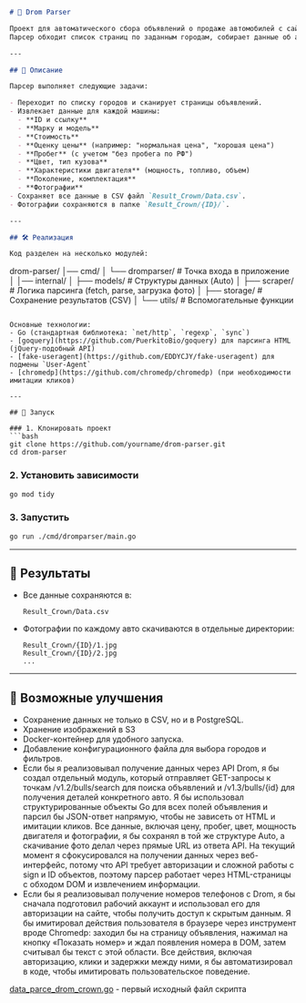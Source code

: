 ```markdown
# 🚗 Drom Parser

Проект для автоматического сбора объявлений о продаже автомобилей с сайта [drom.ru](https://drom.ru).  
Парсер обходит список страниц по заданным городам, собирает данные об автомобилях и сохраняет их в CSV, а также загружает фотографии.

---

## 📖 Описание

Парсер выполняет следующие задачи:

- Переходит по списку городов и сканирует страницы объявлений.
- Извлекает данные для каждой машины:
  - **ID и ссылку**
  - **Марку и модель**
  - **Стоимость**
  - **Оценку цены** (например: "нормальная цена", "хорошая цена")
  - **Пробег** (с учетом "без пробега по РФ")
  - **Цвет, тип кузова**
  - **Характеристики двигателя** (мощность, топливо, объем)
  - **Поколение, комплектация**
  - **Фотографии**
- Сохраняет все данные в CSV файл `Result_Crown/Data.csv`.
- Фотографии сохраняются в папке `Result_Crown/{ID}/`.

---

## 🛠 Реализация

Код разделен на несколько модулей:

```

drom-parser/
│── cmd/
│   └── dromparser/      # Точка входа в приложение
│
│── internal/
│   ├── models/          # Структуры данных (Auto)
│   ├── scraper/         # Логика парсинга (fetch, parse, загрузка фото)
│   ├── storage/         # Сохранение результатов (CSV)
│   └── utils/           # Вспомогательные функции

````

Основные технологии:
- Go (стандартная библиотека: `net/http`, `regexp`, `sync`)
- [goquery](https://github.com/PuerkitoBio/goquery) для парсинга HTML (jQuery-подобный API)
- [fake-useragent](https://github.com/EDDYCJY/fake-useragent) для подмены `User-Agent`
- [chromedp](https://github.com/chromedp/chromedp) (при необходимости имитации кликов)

---

## 🚀 Запуск

### 1. Клонировать проект
```bash
git clone https://github.com/yourname/drom-parser.git
cd drom-parser
````

### 2. Установить зависимости

```bash
go mod tidy
```

### 3. Запустить

```bash
go run ./cmd/dromparser/main.go
```

---

## 📂 Результаты

* Все данные сохраняются в:

  ```
  Result_Crown/Data.csv
  ```

* Фотографии по каждому авто скачиваются в отдельные директории:

  ```
  Result_Crown/{ID}/1.jpg
  Result_Crown/{ID}/2.jpg
  ...
  ```

---

## 🔮 Возможные улучшения

* Сохранение данных не только в CSV, но и в PostgreSQL.
* Хранение изображений в S3
* Docker-контейнер для удобного запуска.
* Добавление конфигурационного файла для выбора городов и фильтров.
* Если бы я реализовывал получение данных через API Drom, я бы создал отдельный модуль, который отправляет GET-запросы к точкам /v1.2/bulls/search для поиска объявлений и /v1.3/bulls/{id} для получения деталей конкретного авто. Я бы использовал структурированные объекты Go для всех полей объявления и парсил бы JSON-ответ напрямую, чтобы не зависеть от HTML и имитации кликов. Все данные, включая цену, пробег, цвет, мощность двигателя и фотографии, я бы сохранял в той же структуре Auto, а скачивание фото делал через прямые URL из ответа API. На текущий момент я сфокусировался на получении данных через веб-интерфейс, потому что API требует авторизации и сложной работы с sign и ID объектов, поэтому парсер работает через HTML-страницы с обходом DOM и извлечением информации.
* Если бы я реализовывал получение номеров телефонов с Drom, я бы сначала подготовил рабочий аккаунт и использовал его для авторизации на сайте, чтобы получить доступ к скрытым данным. Я бы имитировал действия пользователя в браузере через инструмент вроде Chromedp: заходил бы на страницу объявления, нажимал на кнопку «Показать номер» и ждал появления номера в DOM, затем считывал бы текст с этой области. Все действия, включая авторизацию, клики и задержки между ними, я бы автоматизировал в коде, чтобы имитировать пользовательское поведение.

[data_parce_drom_crown.go](data_parce_drom_crown.go) - первый исходный файл скрипта
